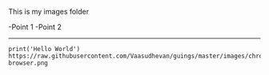 This is my images folder

-Point 1
-Point 2

___

```
print('Hello World')
https://raw.githubusercontent.com/Vaasudhevan/guings/master/images/chrome-browser.png
